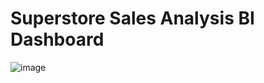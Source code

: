 # Superstore Sales Analysis BI Dashboard
![image](https://github.com/yashjadwani/Superstore-sales-Analysis/assets/26280525/3458ac79-1ff9-4a66-bfb7-2e12b8ca6e87)
